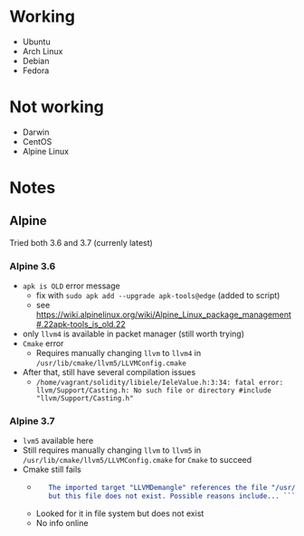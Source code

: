 # Working 
* Ubuntu
* Arch Linux
* Debian 
* Fedora

# Not working 
* Darwin
* CentOS
* Alpine Linux

# Notes

## Alpine

Tried both 3.6 and 3.7 (currenly latest)

### Alpine 3.6

* `apk is OLD` error message
   * fix with `sudo apk add --upgrade apk-tools@edge` (added to script)
   * see https://wiki.alpinelinux.org/wiki/Alpine_Linux_package_management#.22apk-tools_is_old.22
* only `llvm4` is available in packet manager (still worth trying) 
* `Cmake` error
   * Requires manually changing `llvm` to `llvm4` in `/usr/lib/cmake/llvm5/LLVMConfig.cmake`
* After that, still have several compilation issues 
   * `/home/vagrant/solidity/libiele/IeleValue.h:3:34: fatal error: llvm/Support/Casting.h: No such file or directory
 #include "llvm/Support/Casting.h"`

### Alpine 3.7

* `lvm5` available here
* Still requires manually changing `llvm` to `llvm5` in `/usr/lib/cmake/llvm5/LLVMConfig.cmake` for `Cmake` to succeed
* Cmake still fails  
    * ```CMake Error at /usr/lib/cmake/llvm5/LLVMExports.cmake:975 (message):
         The imported target "LLVMDemangle" references the file "/usr/lib/llvm5/lib/libLLVMDemangle.a"
         but this file does not exist. Possible reasons include... ``` (broken package etc.) 
    * Looked for it in file system but does not exist
    * No info online
